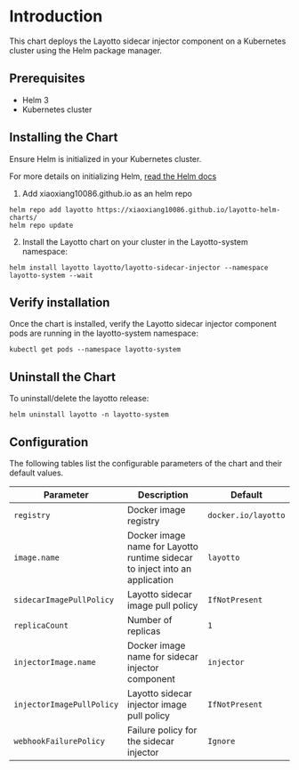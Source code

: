 # Introduction

This chart deploys the Layotto sidecar injector component on a Kubernetes cluster using the Helm package manager.

## Prerequisites

- Helm 3
- Kubernetes cluster

## Installing the Chart

Ensure Helm is initialized in your Kubernetes cluster.

For more details on initializing Helm, [read the Helm docs](https://helm.sh/docs/)

1. Add xiaoxiang10086.github.io as an helm repo

```
helm repo add layotto https://xiaoxiang10086.github.io/layotto-helm-charts/
helm repo update
```

2. Install the Layotto chart on your cluster in the Layotto-system namespace:

```
helm install layotto layotto/layotto-sidecar-injector --namespace layotto-system --wait
```


## Verify installation

Once the chart is installed, verify the Layotto sidecar injector component pods are running in the layotto-system namespace:

```
kubectl get pods --namespace layotto-system
```

## Uninstall the Chart

To uninstall/delete the layotto release:

```
helm uninstall layotto -n layotto-system
```

## Configuration
The following tables list the configurable parameters of the chart and their default values.


| **Parameter**                                      | **Description**                                              | **Default**           |
| -------------------------------------------------- | ------------------------------------------------------------ | --------------------- |
| `registry`                | Docker image registry                                        | `docker.io/layotto` |
| `image.name`              | Docker image name for Layotto runtime sidecar to inject into an application | `layotto`             |
| `sidecarImagePullPolicy`  | Layotto sidecar image pull policy                            | `IfNotPresent`        |
| `replicaCount`            | Number of replicas                                           | `1`                   |
| `injectorImage.name`      | Docker image name for sidecar injector component             | `injector`    |
| `injectorImagePullPolicy` | Layotto sidecar injector image pull policy                   | `IfNotPresent`        |
| `webhookFailurePolicy`    | Failure policy for the sidecar injector                      | `Ignore`              |
